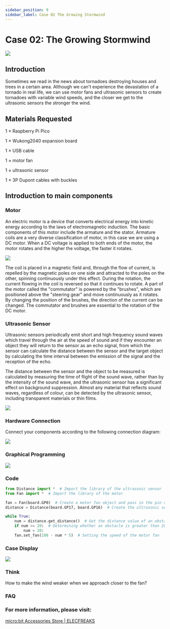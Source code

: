 ```yaml
---
sidebar_position: 9
sidebar_label: Case 02 The Growing Stormwind
---
```


# Case 02: The Growing Stormwind

![](https://wiki-media-ef.oss-cn-hongkong.aliyuncs.com//images/wukong2040-inventors-case02-01.png)

## Introduction

Sometimes we read in the news about tornadoes destroying houses and trees in a certain area. Although we can't experience the devastation of a tornado in real life, we can use motor fans and ultrasonic sensors to create tornadoes with variable wind speeds, and the closer we get to the ultrasonic sensors the stronger the wind.

## Materials Requested

1 × Raspberry Pi Pico

1 × Wukong2040 expansion board

1 × USB cable

1 × motor fan

1 × ultrasonic sensor

1 × 3P Dupont cables with buckles

## Introduction to main components

### Motor

An electric motor is a device that converts electrical energy into kinetic energy according to the laws of electromagnetic induction. The basic components of this motor include the armature and the stator. Armature coils are a very diverse classification of motor, in this case we are using a DC motor. When a DC voltage is applied to both ends of the motor, the motor rotates and the higher the voltage, the faster it rotates.

![](https://wiki-media-ef.oss-cn-hongkong.aliyuncs.com//images/wukong2040-inventors-case02-02.gif)

The coil is placed in a magnetic field and, through the flow of current, is repelled by the magnetic poles on one side and attracted to the poles on the other, spinning continuously under this effect. During the rotation, the current flowing in the coil is reversed so that it continues to rotate. A part of the motor called the "commutator" is powered by the "brushes", which are positioned above the "steering gear" and move continuously as it rotates. By changing the position of the brushes, the direction of the current can be changed. The commutator and brushes are essential to the rotation of the DC motor.

### Ultrasonic Sensor

Ultrasonic sensors periodically emit short and high frequency sound waves which travel through the air at the speed of sound and if they encounter an object they will return to the sensor as an echo signal, from which the sensor can calculate the distance between the sensor and the target object by calculating the time interval between the emission of the signal and the reception of the echo.

The distance between the sensor and the object to be measured is calculated by measuring the time of flight of the sound wave, rather than by the intensity of the sound wave, and the ultrasonic sensor has a significant effect on background suppression. Almost any material that reflects sound waves, regardless of colour, can be detected by the ultrasonic sensor, including transparent materials or thin films.

![](https://wiki-media-ef.oss-cn-hongkong.aliyuncs.com//images/wukong2040-inventors-case02-03.png)

### Hardware Connection

Connect your components according to the following connection diagram:

![](https://wiki-media-ef.oss-cn-hongkong.aliyuncs.com//images/wukong2040-inventors-case02-04.png)

### Graphical Programming

![](https://wiki-media-ef.oss-cn-hongkong.aliyuncs.com//images/wukong2040-inventors-case02-05.png)

### Code

```python
from Distance import *  # Import the library of the ultrasonic sensor
from Fan import *  # Import the library of the motor

fan = Fan(board.GP0)  # Create a motor fan object and pass in the pin number
distance = Distance(board.GP17, board.GP16)  # Create the ultrasonic sensor object and pass in the pin number

while True:
    num = distance.get_distance()  # Get the distance value of an obstacle detected by the ultrasonic sensor and assign it to num
    if num >= 20:  # Determining whether an obstacle is greater than 20cm away from the ultrasound
        num = 20:
    fan.set_fan(100 - num * 5)  # Setting the speed of the motor fan
```

### Case Display

![](https://wiki-media-ef.oss-cn-hongkong.aliyuncs.com//images/wukong2040-inventors-kit-case02-06.gif)

### Think

How to make the wind weaker when we approach closer to the fan?

### FAQ



### For more information, please visit:

[micro:bit Accessories Store | ELECFREAKS](https://www.elecfreaks.com/)
